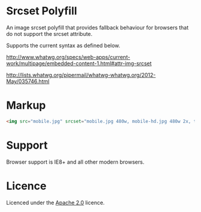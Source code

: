 Srcset Polyfill
===============

An image srcset polyfill that provides fallback behaviour for browsers that do not support the srcset attribute.

Supports the current syntax as defined below.   

http://www.whatwg.org/specs/web-apps/current-work/multipage/embedded-content-1.html#attr-img-srcset

http://lists.whatwg.org/pipermail/whatwg-whatwg.org/2012-May/035746.html

Markup
======

``` html
<img src="mobile.jpg" srcset="mobile.jpg 480w, mobile-hd.jpg 480w 2x, tablet.jpg 768w, desktop.jpg 979w" alt="srcset example" />
```

Support
==========
Browser support is IE8+ and all other modern browsers.

Licence
==========
Licenced under the [Apache 2.0](http://www.apache.org/licenses/LICENSE-2.0.html) licence.